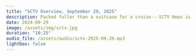 ```yaml
---
title: "SCTV Overview, September 29, 2025"
description: Packed fuller than a suitcase for a cruise---SCTV News is full of interesting stories for you. Meet the Author Denis Joseph Stemmle; view the Hollywood Sun City style movie premiere; and check in on the Arts Center's latest production.  Learn about the development surrounding Sun City , meet our Sun City Wood Chicks and get a sneak peek at the Lakehouse renovation.
date: 2024-09-29
image: /assets/img/sctv.jpg
duration: "10:25"
audio_file: /assets/audio/sctv-2025-09-29.mp3
lightbox: false
---
```

